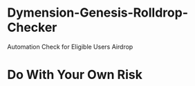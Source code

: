 # Dymension-Genesis-Rolldrop-Checker
Automation Check for Eligible Users Airdrop



 
# Do With Your Own Risk
